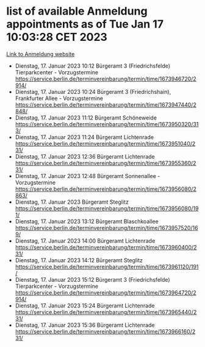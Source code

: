 # list of available Anmeldung appointments as of Tue Jan 17 10:03:28 CET 2023
[Link to Anmeldung website](https://service.berlin.de/terminvereinbarung/termin/tag.php?termin=0&anliegen[]=120686&dienstleisterlist=122210,122217,327316,122219,327312,122227,327314,122231,327346,122243,327348,122252,329742,122260,329745,122262,329748,122254,329751,122271,327278,122273,327274,122277,327276,330436,122280,327294,122282,327290,122284,327292,327539,122291,327270,122285,327266,122286,327264,122296,327268,150230,329760,122301,327282,122297,327286,122294,327284,122312,329763,122314,329775,122304,327330,122311,327334,122309,327332,122281,327352,122279,329772,122276,327324,122274,327326,122267,329766,122246,327318,122251,327320,122257,327322,122208,327298,122226,327300,121362,121364&herkunft=http%3A%2F%2Fservice.berlin.de%2Fdienstleistung%2F120686%2F)
- Dienstag, 17. Januar 2023 10:12 Bürgeramt 3 (Friedrichsfelde) Tierparkcenter - Vorzugstermine https://service.berlin.de/terminvereinbarung/termin/time/1673946720/2914/
- Dienstag, 17. Januar 2023 10:24 Bürgeramt 3 (Friedrichshain), Frankfurter Allee - Vorzugstermine https://service.berlin.de/terminvereinbarung/termin/time/1673947440/2848/
- Dienstag, 17. Januar 2023 11:12 Bürgeramt Schöneweide https://service.berlin.de/terminvereinbarung/termin/time/1673950320/313/
- Dienstag, 17. Januar 2023 11:24 Bürgeramt Lichtenrade https://service.berlin.de/terminvereinbarung/termin/time/1673951040/231/
- Dienstag, 17. Januar 2023 12:36 Bürgeramt Lichtenrade https://service.berlin.de/terminvereinbarung/termin/time/1673955360/231/
- Dienstag, 17. Januar 2023 12:48 Bürgeramt Sonnenallee - Vorzugstermine https://service.berlin.de/terminvereinbarung/termin/time/1673956080/2863/
- Dienstag, 17. Januar 2023  Bürgeramt Steglitz https://service.berlin.de/terminvereinbarung/termin/time/1673956080/191/
- Dienstag, 17. Januar 2023 13:12 Bürgeramt Blaschkoallee https://service.berlin.de/terminvereinbarung/termin/time/1673957520/169/
- Dienstag, 17. Januar 2023 14:00 Bürgeramt Lichtenrade https://service.berlin.de/terminvereinbarung/termin/time/1673960400/231/
- Dienstag, 17. Januar 2023 14:12 Bürgeramt Steglitz https://service.berlin.de/terminvereinbarung/termin/time/1673961120/191/
- Dienstag, 17. Januar 2023 15:12 Bürgeramt 3 (Friedrichsfelde) Tierparkcenter - Vorzugstermine https://service.berlin.de/terminvereinbarung/termin/time/1673964720/2914/
- Dienstag, 17. Januar 2023 15:24 Bürgeramt Lichtenrade https://service.berlin.de/terminvereinbarung/termin/time/1673965440/231/
- Dienstag, 17. Januar 2023 15:36 Bürgeramt Lichtenrade https://service.berlin.de/terminvereinbarung/termin/time/1673966160/231/
